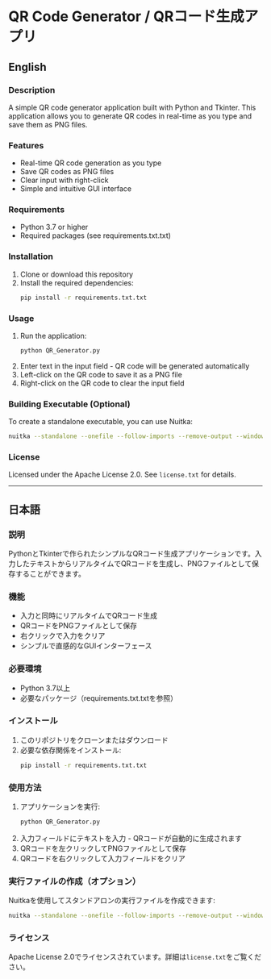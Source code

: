 # QR Code Generator / QRコード生成アプリ

## English

### Description
A simple QR code generator application built with Python and Tkinter. This application allows you to generate QR codes in real-time as you type and save them as PNG files.

### Features
- Real-time QR code generation as you type
- Save QR codes as PNG files
- Clear input with right-click
- Simple and intuitive GUI interface

### Requirements
- Python 3.7 or higher
- Required packages (see requirements.txt.txt)

### Installation
1. Clone or download this repository
2. Install the required dependencies:
   ```bash
   pip install -r requirements.txt.txt
   ```

### Usage
1. Run the application:
   ```bash
   python QR_Generator.py
   ```
2. Enter text in the input field - QR code will be generated automatically
3. Left-click on the QR code to save it as a PNG file
4. Right-click on the QR code to clear the input field

### Building Executable (Optional)
To create a standalone executable, you can use Nuitka:
```bash
nuitka --standalone --onefile --follow-imports --remove-output --windows-console-mode=disable --lto=yes --enable-plugin=tk-inter QR_Generator.py
```

### License
Licensed under the Apache License 2.0. See `license.txt` for details.

---

## 日本語

### 説明
PythonとTkinterで作られたシンプルなQRコード生成アプリケーションです。入力したテキストからリアルタイムでQRコードを生成し、PNGファイルとして保存することができます。

### 機能
- 入力と同時にリアルタイムでQRコード生成
- QRコードをPNGファイルとして保存
- 右クリックで入力をクリア
- シンプルで直感的なGUIインターフェース

### 必要環境
- Python 3.7以上
- 必要なパッケージ（requirements.txt.txtを参照）

### インストール
1. このリポジトリをクローンまたはダウンロード
2. 必要な依存関係をインストール:
   ```bash
   pip install -r requirements.txt.txt
   ```

### 使用方法
1. アプリケーションを実行:
   ```bash
   python QR_Generator.py
   ```
2. 入力フィールドにテキストを入力 - QRコードが自動的に生成されます
3. QRコードを左クリックしてPNGファイルとして保存
4. QRコードを右クリックして入力フィールドをクリア

### 実行ファイルの作成（オプション）
Nuitkaを使用してスタンドアロンの実行ファイルを作成できます:
```bash
nuitka --standalone --onefile --follow-imports --remove-output --windows-console-mode=disable --lto=yes --enable-plugin=tk-inter QR_Generator.py
```

### ライセンス
Apache License 2.0でライセンスされています。詳細は`license.txt`をご覧ください。